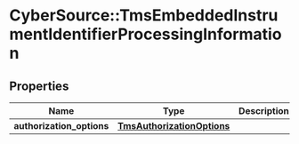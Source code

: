 # CyberSource::TmsEmbeddedInstrumentIdentifierProcessingInformation

## Properties
Name | Type | Description | Notes
------------ | ------------- | ------------- | -------------
**authorization_options** | [**TmsAuthorizationOptions**](TmsAuthorizationOptions.md) |  | [optional] 


